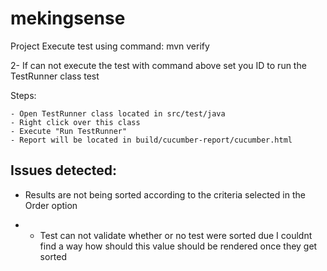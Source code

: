 # mekingsense

Project 
Execute test using command: mvn verify

2- If can not execute the test with command above set you ID to run the TestRunner class test 

Steps: 

    - Open TestRunner class located in src/test/java
    - Right click over this class 
    - Execute "Run TestRunner"
    - Report will be located in build/cucumber-report/cucumber.html

Issues detected: 
-
- Results are not being sorted according to the criteria selected in the Order option

- - Test can not validate whether or no test were sorted due I couldnt find a way how should this value should be rendered once they get sorted
